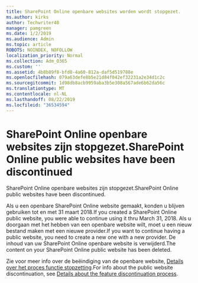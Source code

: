 ```yaml
---
title: SharePoint Online openbare websites worden wordt stopgezet.
ms.author: kirks
author: Techwriter40
manager: pamgreen
ms.date: 1/2/2019
ms.audience: Admin
ms.topic: article
ROBOTS: NOINDEX, NOFOLLOW
localization_priority: Normal
ms.collection: Adm_O365
ms.custom: ''
ms.assetid: 4b8b89f8-bfd8-4a60-812a-daf5d519788e
ms.openlocfilehash: 079a63defe8b5e21d84f042ef32231a2e34d1c2c
ms.sourcegitcommit: 1d98db8acb9959aba3b5e308a567ade6b62da56c
ms.translationtype: MT
ms.contentlocale: nl-NL
ms.lasthandoff: 08/22/2019
ms.locfileid: "36534594"
---
```

# <a name="sharepoint-online-public-websites-have-been-discontinued"></a><span data-ttu-id="feb05-102">SharePoint Online openbare websites zijn stopgezet.</span><span class="sxs-lookup"><span data-stu-id="feb05-102">SharePoint Online public websites have been discontinued</span></span>

<span data-ttu-id="feb05-103">SharePoint Online openbare websites zijn stopgezet.</span><span class="sxs-lookup"><span data-stu-id="feb05-103">SharePoint Online public websites have been discontinued.</span></span>

<span data-ttu-id="feb05-104">Als u een openbare SharePoint Online website gemaakt, konden u blijven gebruiken tot en met 31 maart 2018.</span><span class="sxs-lookup"><span data-stu-id="feb05-104">If you created a SharePoint Online public website, you were able to continue using it thru March 31, 2018.</span></span> <span data-ttu-id="feb05-105">Als u doorgaan met het hebben van een openbare website wilt, moet u een nieuw bestand maken met een nieuwe provider.</span><span class="sxs-lookup"><span data-stu-id="feb05-105">If you want to continue having a public website, you need to create a new one with a new provider.</span></span> <span data-ttu-id="feb05-106">De inhoud van uw SharePoint Online openbare website is verwijderd.</span><span class="sxs-lookup"><span data-stu-id="feb05-106">The content on your SharePoint Online public website has been deleted.</span></span>

<span data-ttu-id="feb05-107">Zie voor meer info over de beëindiging van de openbare website, [Details over het proces functie stopzetting](https://go.microsoft.com/fwlink/?linkid=866980).</span><span class="sxs-lookup"><span data-stu-id="feb05-107">For info about the public website discontinuation, see [Details about the feature discontinuation process](https://go.microsoft.com/fwlink/?linkid=866980).</span></span>
